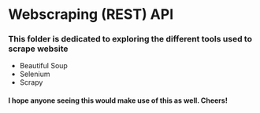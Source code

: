 # Webscraping (REST) API

### This folder is dedicated to exploring the different tools used to scrape website

<ul>
    <li>Beautiful Soup</li>
    <li>Selenium</li>
    <li>Scrapy</li>
</ul>

#### I hope anyone seeing this would make use of this as well. Cheers!
